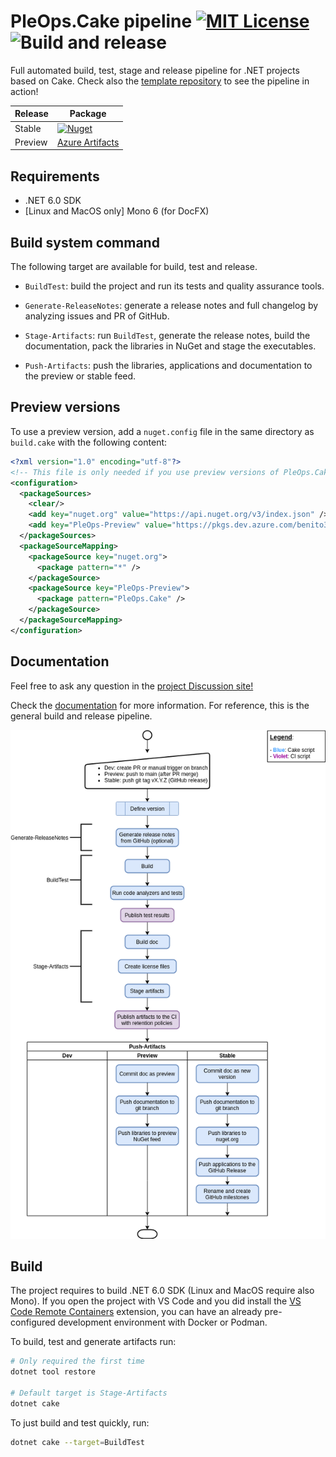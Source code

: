 # PleOps.Cake pipeline [![MIT License](https://img.shields.io/badge/license-MIT-blue.svg?style=flat)](https://choosealicense.com/licenses/mit/) ![Build and release](https://github.com/pleonex/PleOps.Cake/workflows/Build%20and%20release/badge.svg?branch=main&event=push)

Full automated build, test, stage and release pipeline for .NET projects based
on Cake. Check also the
[template repository](https://github.com/pleonex/template-csharp) to see the
pipeline in action!

<!-- prettier-ignore -->
| Release | Package                                                           |
| ------- | ----------------------------------------------------------------- |
| Stable  | [![Nuget](https://img.shields.io/nuget/v/PleOps.Cake?label=nuget.org&logo=nuget)](https://www.nuget.org/packages/PleOps.Cake) |
| Preview | [Azure Artifacts](https://dev.azure.com/benito356/NetDevOpsTest/_packaging?_a=feed&feed=PleOps) |

## Requirements

- .NET 6.0 SDK
- [Linux and MacOS only] Mono 6 (for DocFX)

## Build system command

The following target are available for build, test and release.

- `BuildTest`: build the project and run its tests and quality assurance tools.

- `Generate-ReleaseNotes`: generate a release notes and full changelog by
  analyzing issues and PR of GitHub.

- `Stage-Artifacts`: run `BuildTest`, generate the release notes, build the
  documentation, pack the libraries in NuGet and stage the executables.

- `Push-Artifacts`: push the libraries, applications and documentation to the
  preview or stable feed.

## Preview versions

To use a preview version, add a `nuget.config` file in the same directory as
`build.cake` with the following content:

```xml
<?xml version="1.0" encoding="utf-8"?>
<!-- This file is only needed if you use preview versions of PleOps.Cake build system -->
<configuration>
  <packageSources>
    <clear/>
    <add key="nuget.org" value="https://api.nuget.org/v3/index.json" />
    <add key="PleOps-Preview" value="https://pkgs.dev.azure.com/benito356/NetDevOpsTest/_packaging/PleOps/nuget/v3/index.json" />
  </packageSources>
  <packageSourceMapping>
    <packageSource key="nuget.org">
      <package pattern="*" />
    </packageSource>
    <packageSource key="PleOps-Preview">
      <package pattern="PleOps.Cake" />
    </packageSource>
  </packageSourceMapping>
</configuration>
```

## Documentation

Feel free to ask any question in the
[project Discussion site!](https://github.com/pleonex/PleOps.Cake/discussions)

Check the [documentation](https://www.pleonex.dev/PleOps.Cake/) for more
information. For reference, this is the general build and release pipeline.

![release diagram](./docs/guides/spec/release_automation.png)

## Build

The project requires to build .NET 6.0 SDK (Linux and MacOS require also Mono).
If you open the project with VS Code and you did install the
[VS Code Remote Containers](https://code.visualstudio.com/docs/remote/containers)
extension, you can have an already pre-configured development environment with
Docker or Podman.

To build, test and generate artifacts run:

```sh
# Only required the first time
dotnet tool restore

# Default target is Stage-Artifacts
dotnet cake
```

To just build and test quickly, run:

```sh
dotnet cake --target=BuildTest
```
